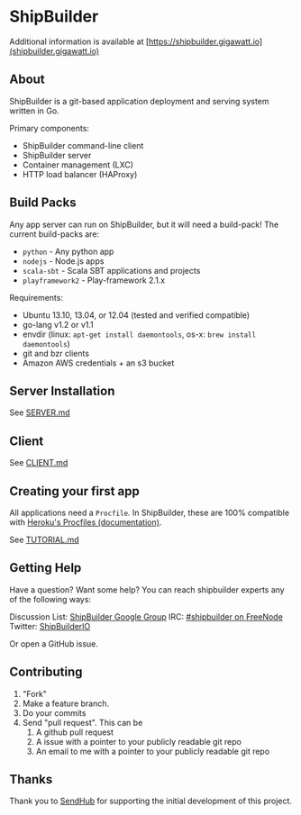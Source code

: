 ShipBuilder
===========

Additional information is available at [https://shipbuilder.gigawatt.io](shipbuilder.gigawatt.io)

About
-----
ShipBuilder is a git-based application deployment and serving system written in Go.

Primary components:

* ShipBuilder command-line client
* ShipBuilder server
* Container management (LXC)
* HTTP load balancer (HAProxy)

Build Packs
-----------
Any app server can run on ShipBuilder, but it will need a build-pack! The current build-packs are:
* `python` - Any python app
* `nodejs` - Node.js apps
* `scala-sbt` - Scala SBT applications and projects
* `playframework2` - Play-framework 2.1.x

Requirements:

* Ubuntu 13.10, 13.04, or 12.04 (tested and verified compatible)
* go-lang v1.2 or v1.1
* envdir (linux: `apt-get install daemontools`, os-x: `brew install daemontools`)
* git and bzr clients
* Amazon AWS credentials + an s3 bucket

Server Installation
-------------------

See [SERVER.md](https://github.com/jaytaylor/shipbuilder/blob/master/SERVER.md)

Client
------

See [CLIENT.md](https://github.com/jaytaylor/shipbuilder/blob/master/CLIENT.md)

Creating your first app
-----------------------

All applications need a `Procfile`.  In ShipBuilder, these are 100% compatible with [Heroku's Procfiles (documentation)](https://devcenter.heroku.com/articles/procfile).

See [TUTORIAL.md](https://github.com/jaytaylor/shipbuilder/blob/master/TUTORIAL.md)

Getting Help
------------
Have a question? Want some help? You can reach shipbuilder experts any of the following ways:

Discussion List: [ShipBuilder Google Group](https://groups.google.com/forum/#!forum/shipbuilder)
IRC: [#shipbuilder on FreeNode](irc://chat.freenode.node/shipbuilder)
Twitter: [ShipBuilderIO](https://twitter.com/ShipBuilderIO)

Or open a GitHub issue.

Contributing
------------
1. "Fork"
2. Make a feature branch.
3. Do your commits
4. Send "pull request". This can be
	1. A github pull request
	2. A issue with a pointer to your publicly readable git repo
	3. An email to me with a pointer to your publicly readable git repo

Thanks
------
Thank you to [SendHub](https://www.sendhub.com) for supporting the initial development of this project.

